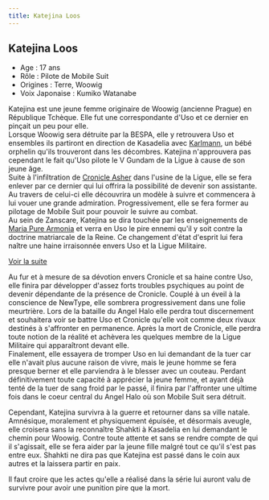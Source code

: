 ```yaml
---
title: Katejina Loos
---
```


Katejina Loos
-------------





* Age : 17 ans
* Rôle : Pilote de Mobile Suit
* Origines : Terre, Woowig
* Voix Japonaise : Kumiko Watanabe


Katejina est une jeune femme originaire de Woowig (ancienne Prague) en République Tchèque. Elle fut une correspondante d'Uso et ce dernier en pinçait un peu pour elle.   
Lorsque Woowig sera détruite par la BESPA, elle y retrouvera Uso et ensembles ils partiront en direction de Kasadelia avec [Karlmann](uc/victory-gundam/karlmann-dukartuse.html), un bébé orphelin qu'ils trouveront dans les décombres. Katejina n'approuvera pas cependant le fait qu'Uso pilote le V Gundam de la Ligue à cause de son jeune âge.   
Suite à l'infiltration de [Cronicle Asher](uc/victory-gundam/cronicle-asher.html) dans l'usine de la Ligue, elle se fera enlever par ce dernier qui lui offrira la possibilité de devenir son assistante. Au travers de celui-ci elle découvrira un modèle à suivre et commencera à lui vouer une grande admiration. Progressivement, elle se fera former au pilotage de Mobile Suit pour pouvoir le suivre au combat.   
Au sein de Zanscare, Katejina se dira touchée par les enseignements de [Maria Pure Armonia](uc/victory-gundam/maria-pure-armonia.html) et verra en Uso le pire ennemi qu'il y soit contre la doctrine matriarcale de la Reine. Ce changement d'état d'esprit lui fera naître une haine irraisonnée envers Uso et la Ligue Militaire.


[Voir la suite](javascript:spoiler();)


Au fur et à mesure de sa dévotion envers Cronicle et sa haine contre Uso, elle finira par développer d'assez forts troubles psychiques au point de devenir dépendante de la présence de Cronicle. Couplé à un éveil à la conscience de NewType, elle sombrera progressivement dans une folie meurtrière. Lors de la bataille du Angel Halo elle perdra tout discernement et souhaitera voir se battre Uso et Cronicle qu'elle voit comme deux rivaux destinés à s'affronter en permanence. Après la mort de Cronicle, elle perdra toute notion de la réalité et achèvera les quelques membre de la Ligue Militaire qui apparaîtront devant elle.   
Finalement, elle essayera de tromper Uso en lui demandant de la tuer car elle n'avait plus aucune raison de vivre, mais le jeune homme se fera presque berner et elle parviendra à le blesser avec un couteau. Perdant définitivement toute capacité à apprécier la jeune femme, et ayant déjà tenté de la tuer de sang froid par le passé, il finira par l'affronter une ultime fois dans le coeur central du Angel Halo où son Mobile Suit sera détruit.


Cependant, Katejina survivra à la guerre et retourner dans sa ville natale. Amnésique, moralement et physiquement épuisée, et désormais aveugle, elle croisera sans la reconnaître Shahkti à Kasadelia en lui demandant le chemin pour Woowig. Contre toute attente et sans se rendre compte de qui il s'agissait, elle se fera aider par la jeune fille malgré tout ce qu'il s'est pas entre eux. Shahkti ne dira pas que Katejina est passé dans le coin aux autres et la laissera partir en paix.


Il faut croire que les actes qu'elle a réalisé dans la série lui auront valu de survivre pour avoir une punition pire que la mort. 


